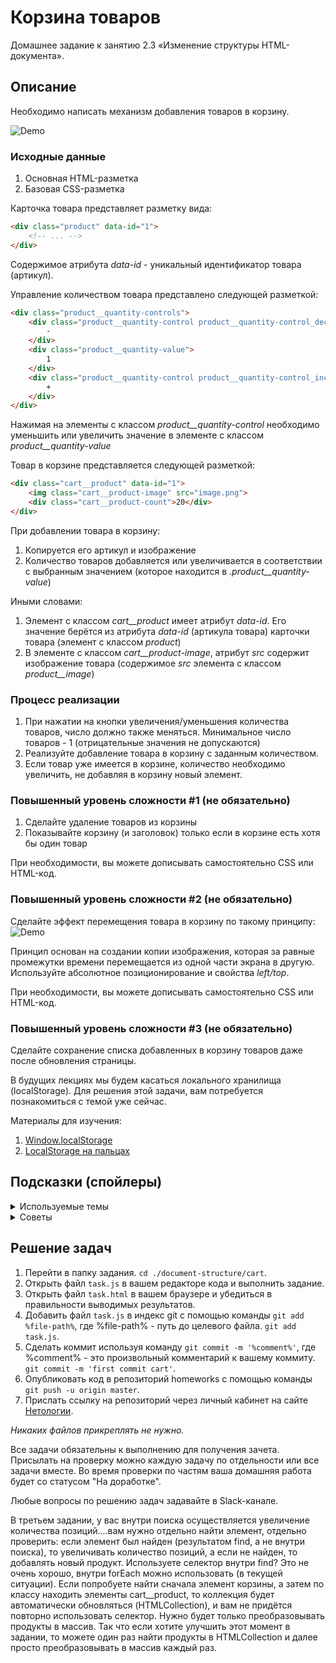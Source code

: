 # Корзина товаров

Домашнее задание к занятию 2.3 «Изменение структуры HTML-документа».

## Описание 

Необходимо написать механизм добавления товаров в корзину.

![Demo](./demo.gif)

### Исходные данные

1. Основная HTML-разметка
2. Базовая CSS-разметка

Карточка товара представляет разметку вида:

```html
<div class="product" data-id="1">
    <!-- ... -->
</div>
```

Содержимое атрибута *data-id* - уникальный идентификатор товара (артикул).

Управление количеством товара представлено следующей разметкой:

```html
<div class="product__quantity-controls">
    <div class="product__quantity-control product__quantity-control_dec">
        -
    </div>
    <div class="product__quantity-value">
        1
    </div>
    <div class="product__quantity-control product__quantity-control_inc">
        +
    </div>
</div>
```

Нажимая на элементы с классом *product__quantity-control* 
необходимо уменьшить или увеличить
значение в элементе с классом *product__quantity-value*

Товар в корзине представляется следующей разметкой:

```html
<div class="cart__product" data-id="1">
    <img class="cart__product-image" src="image.png">
    <div class="cart__product-count">20</div>
</div>
```

При добавлении товара в корзину:

1. Копируется его артикул и изображение
2. Количество товаров добавляется или увеличивается в соответствии с 
выбранным значением (которое находится в *.product__quantity-value*)

Иными словами: 

1. Элемент с классом *cart__product* имеет атрибут *data-id*. Его значение берётся
из атрибута *data-id* (артикула товара) карточки товара (элемент с классом *product*)
2. В элементе с классом *cart__product-image*, атрибут *src* cодержит изображение
товара (содержимое *src* элемента с классом *product__image*)

### Процесс реализации

1. При нажатии на кнопки увеличения/уменьшения количества товаров, число
должно также меняться. Минимальное число товаров - 1
(отрицательные значения не допускаются)
2. Реализуйте добавление товара в корзину с заданным количеством.
3. Если товар уже имеется в корзине, количество необходимо увеличить, 
не добавляя в корзину новый элемент.

### Повышенный уровень сложности #1 (не обязательно)

1. Сделайте удаление товаров из корзины
2. Показывайте корзину (и заголовок) только если в корзине есть хотя бы один товар

При необходимости, вы можете дописывать самостоятельно CSS или HTML-код.

### Повышенный уровень сложности #2 (не обязательно)

Сделайте эффект перемещения товара в корзину по такому принципу:
![Demo](./extended-demo.gif)

Принцип основан на создании копии изображения, которая за равные промежутки времени
перемещается из одной части экрана в другую. Используйте абсолютное позиционирование
и свойства *left/top*.

При необходимости, вы можете дописывать самостоятельно CSS или HTML-код.

### Повышенный уровень сложности #3 (не обязательно)

Сделайте сохранение списка добавленных в корзину товаров даже после
обновления страницы.

В будущих лекциях мы будем касаться локального хранилища (localStorage).
Для решения этой задачи, вам потребуется познакомиться с темой уже сейчас.

Материалы для изучения:

1. [Window.localStorage](https://developer.mozilla.org/ru/docs/Web/API/Window/localStorage)
2. [LocalStorage на пальцах](https://tproger.ru/articles/localstorage/)

## Подсказки (спойлеры)

<details>
<summary>Используемые темы</summary>

1. Метод *getBoundingClientRect* (повышенный уровень сложности)
2. Работа с объектом *dataset*

</details>

<details>
<summary>Советы</summary>

При реализации анимации, вам необходимо:

1. Получить у изображения-продукта его координаты через *getBoundingClientRect*
2. Получить у изображения в корзине его координаты через *getBoundingClientRect*
3. Высчитать разницу между двумя изображениями по оси X и по оси Y
4. Задать количество шагов, за которое одно изображение «настигнет другое»
5. С помощью *setTimeout/setInterval* в течение заданного количества шагов
постоянно уменьшать разницу между двумя картинками
6. По окончанию анимации удалить изображение-копию 

</details>

## Решение задач

1. Перейти в папку задания. `cd ./document-structure/cart`.
2. Открыть файл `task.js` в вашем редакторе кода и выполнить задание.
3. Открыть файл `task.html` в вашем браузере и убедиться в правильности выводимых результатов.
4. Добавить файл `task.js` в индекс git с помощью команды `git add %file-path%`, где %file-path% - путь до целевого файла. `git add task.js`.
5. Сделать коммит используя команду `git commit -m '%comment%'`, где %comment% - это произвольный комментарий к вашему коммиту. `git commit -m 'first commit cart'`.
6. Опубликовать код в репозиторий homeworks с помощью команды `git push -u origin master`.
7. Прислать ссылку на репозиторий через личный кабинет на сайте [Нетологии][6].

[0]: https://github.com/
[1]: https://www.sublimetext.com/
[2]: https://code.visualstudio.com/
[3]: https://github.com/netology-code/guides/tree/master/github
[4]: https://git-scm.com/
[5]: https://github.com/netology-code/guides/blob/master/git/REAMDE.md
[6]: https://netology.ru/

*Никаких файлов прикреплять не нужно.*

Все задачи обязательны к выполнению для получения зачета. Присылать на проверку можно каждую задачу по отдельности или все задачи вместе. Во время проверки по частям ваша домашняя работа будет со статусом "На доработке".

Любые вопросы по решению задач задавайте в Slack-канале.




В третьем задании, у вас внутри поиска осуществляется увеличение количества позиций....вам нужно отдельно найти элемент, отдельно проверить: если элемент был найден (результатом find, а не внутри поиска), то увеличивать количество позиций, а если не найден, то добавлять новый продукт. Используете селектор внутри find? Это не очень хорошо, внутри forEach можно использовать (в текущей ситуации). Если попробуете найти сначала элемент корзины, а затем по классу находить элементы cart__product, то коллекция будет автоматически обновляться (HTMLCollection), и вам не придётся повторно использовать селектор. Нужно будет только преобразовывать продукты в массив. Так что если хотите улучшить этот момент в задании, то можете один раз найти продукты в HTMLCollection и далее просто преобразовывать в массив каждый раз.